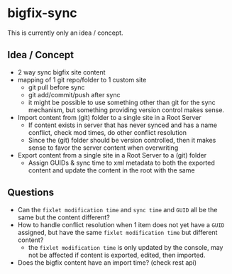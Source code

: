 # bigfix-sync

This is currently only an idea / concept.

## Idea / Concept

- 2 way sync bigfix site content
- mapping of 1 git repo/folder to 1 custom site
  - git pull before sync
  - git add/commit/push after sync
  - it might be possible to use something other than git for the sync mechanism, but something providing version control makes sense.
- Import content from (git) folder to a single site in a Root Server
  - If content exists in server that has never synced and has a name conflict, check mod times, do other conflict resolution
  - Since the (git) folder should be version controlled, then it makes sense to favor the server content when overwriting
- Export content from a single site in a Root Server to a (git) folder
  - Assign GUIDs & sync time to xml metadata to both the exported content and update the content in the root with the same


## Questions

- Can the `fixlet modification time` and `sync time` and `GUID` all be the same but the content different?
- How to handle conflict resolution when 1 item does not yet have a `GUID` assigned, but have the same `fixlet modification time` but different content?
  - the `fixlet modification time` is only updated by the console, may not be affected if content is exported, edited, then imported. 
- Does the bigfix content have an import time?  (check rest api)
